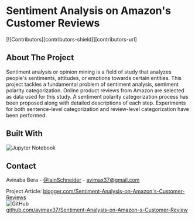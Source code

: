# Sentiment Analysis on Amazon's Customer Reviews

[![Contributors][contributors-shield]][contributors-url]

## About The Project

Sentiment analysis or opinion mining is a field of study that analyzes people's sentiments, attitudes, or emotions towards certain entities. This project tackles a fundamental problem of sentiment analysis, sentiment polarity categorization. Online product reviews from Amazon are selected as data used for this study. A sentiment polarity categorization process has been proposed along with detailed descriptions of each step. Experiments for both sentence-level categorization and review-level categorization have been performed.

## Built With

![Jupyter Notebook](https://img.shields.io/badge/jupyter-%23FA0F00.svg?style=for-the-badge&logo=jupyter&logoColor=white)

## Contact

Avinaba Bera - [@IainSchneider](https://twitter.com/IainSchneider) - avimax37@gmail.com<br>

Project Article: [blogger.com/Sentiment-Analysis-on-Amazon's-Customer-Reviews](https://uemkprojects2023.blogspot.com/2022/08/sentiment-analysis-on-amazons-customer.html)<br>
![GitHub](https://img.shields.io/badge/github-%23121011.svg?style=for-the-badge&logo=github&logoColor=white)<br>
[github.com/avimax37/Sentiment-Analysis-on-Amazon-s-Customer-Review](https://github.com/avimax37/Sentiment-Analysis-on-Amazon-s-Customer-Review)
